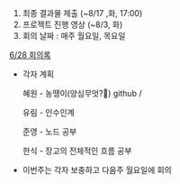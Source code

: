 1. 최종 결과물 제출 (~8/17 ,화, 17:00)
2. 프로젝트 진행 영상 (~8/3, 화)
3. 회의 날짜 : 매주 월요일, 목요일

[6/28 회의록](https://www.notion.so/6-28-aca737028b9642bf84a9be5d588b198c)

- 각자 계획

    혜원 - 농땡이(양심무엇?👏) github / 

    유림 - 인수인계 

    준영 - 노드 공부

    한식 - 장고의 전체적인 흐름 공부

- 이번주는 각자 보충하고 다음주 월요일에 회의